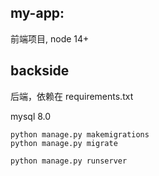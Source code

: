 ## my-app:

前端项目, node 14+

## backside

后端，依赖在 requirements.txt

mysql 8.0
```
python manage.py makemigrations
python manage.py migrate
```

```
python manage.py runserver
```
